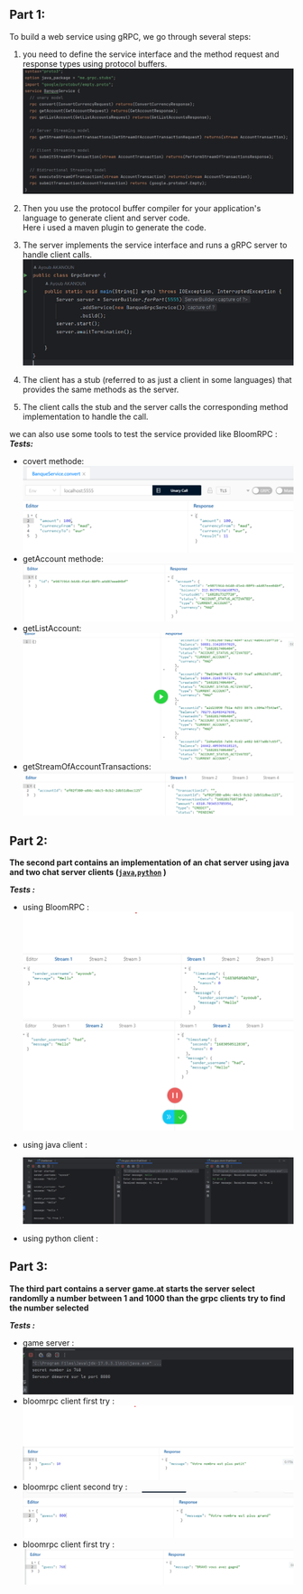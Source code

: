


## Part 1:

To build a web service using gRPC, we go through several steps:

1. you need to define the service interface and the method request and response types using protocol buffers.
    ![ebank_proto](/resources/ebank_proto.png)

2. Then you use the protocol buffer compiler for your application's language to generate client and server code.  
Here i used a maven plugin to generate the code.

3. The server implements the service interface and runs a gRPC server to handle client calls.  
    ![ebank_server](/resources/server.png)

4. The client has a stub (referred to as just a client in some languages) that provides the same methods as the server.

5. The client calls the stub and the server calls the corresponding method implementation to handle the call.  

we can also use some tools to test the service provided like BloomRPC :  
***Tests:***
* covert methode:
    ![test1](/resources/test_convert.png)  
* getAccount methode:
    ![test2](/resources/getAccount.png)
* getListAccount:
    ![test3](/resources/getListAccount.png)
* getStreamOfAccountTransactions:
    ![test4](/resources/getStreamOfaccountTransaction.png)

## Part 2:

**The second part contains an implementation of an chat server using java and two chat server clients ([`java`](grpc_partie2/src/main/java/me/grpc/client/ChatClient.java),[`python`](clientChatPython) )**

***Tests :***
* using BloomRPC :
    ![test1](/resources/bloom_message1.png)  
    ![test2](/resources/bloom_message2.png)  

* using java client :  

    ![test3](/resources/messaging_javaclient.png)

* using python client :


## Part 3:

**The third part contains a server game.at starts the server select randomlly a number between 1 and 1000 than the grpc clients try to find the number selected**


***Tests :***

* game server :
    ![test1](/resources/game_server.png)
* bloomrpc client first try : 
    ![test2](/resources/game_firstTry.png)
* bloomrpc client second try :  
    ![test3](/resources/game_secondTry.png)
* bloomrpc client first try :  
    ![test4](/resources/game_lastTrypng.png)

#
